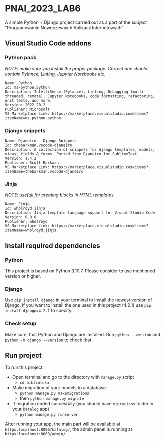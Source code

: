# PNAI_2023_LAB6
A simple Python + Django project carried out as a part of the subject "Programowanie Nowoczesnych Aplikacji Internetowych"

## Visual Studio Code addons
### Python pack
_NOTE: make sure you install the proper package. Correct one should contain Pylance, Linting, Jupyter Notebooks etc._
```
Name: Python
Id: ms-python.python
Description: IntelliSense (Pylance), Linting, Debugging (multi-threaded, remote), Jupyter Notebooks, code formatting, refactoring, unit tests, and more.
Version: 2022.20.2
Publisher: Microsoft
VS Marketplace Link: https://marketplace.visualstudio.com/items?itemName=ms-python.python
```

### Django snippets
```
Name: Djaneiro - Django Snippets
Id: thebarkman.vscode-djaneiro
Description: A collection of snippets for django templates, models, views, fields & forms. Ported from Djaneiro for SublimeText
Version: 1.4.2
Publisher: Scott Barkman
VS Marketplace Link: https://marketplace.visualstudio.com/items?itemName=thebarkman.vscode-djaneiro
```

### Jinja
_NOTE: usefull for creating blocks in HTML templates_
```
Name: Jinja
Id: wholroyd.jinja
Description: Jinja template language support for Visual Studio Code
Version: 0.0.8
Publisher: wholroyd
VS Marketplace Link: https://marketplace.visualstudio.com/items?itemName=wholroyd.jinja
```

## Install required dependencies 
### Python
This project is based on Python 3.10.7. Please consider to use mentioned version or higher.
### Django
Use `pip install django` in your terminal to install the newest version of Django. If you want to install the one used in this project (4.2.1) use `pip install django=4.2.1` to specify.
### Check setup
Make sure, that Python and Django are installed. Run `python --version` and `python -m django --version` to check that.
## Run project
To run this project:
+ Open terminal and go to the directory with `manage.py` script
  + `cd biblioteka`
+ Make migration of your models to a database
  + `python manage.py makemigrations`
  + then `python manage.py migrate`
+ If migration ended succesfully (you should have `migrations` folder in your `katalog` app)
  + `python manage.py runserver`

After running your app, the main part will be available at `https:localhost:8000/katalog/`, the admin panel is running at `https:localhost:8000/admin/`

